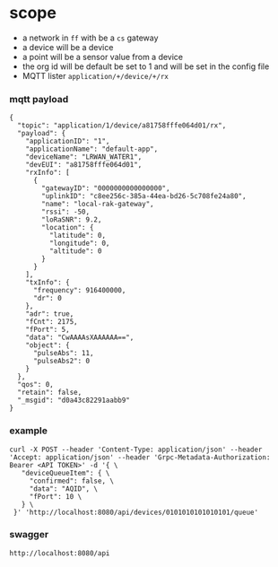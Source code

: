 # scope

- a network in `ff` with be a `cs` gateway
- a device will be a device
- a point will be a sensor value from a device
- the org id will be default be set to 1 and will be set in the config file
- MQTT lister `application/+/device/+/rx`

### mqtt payload

```
{
  "topic": "application/1/device/a81758fffe064d01/rx",
  "payload": {
    "applicationID": "1",
    "applicationName": "default-app",
    "deviceName": "LRWAN_WATER1",
    "devEUI": "a81758fffe064d01",
    "rxInfo": [
      {
        "gatewayID": "0000000000000000",
        "uplinkID": "c8ee256c-385a-44ea-bd26-5c708fe24a80",
        "name": "local-rak-gateway",
        "rssi": -50,
        "loRaSNR": 9.2,
        "location": {
          "latitude": 0,
          "longitude": 0,
          "altitude": 0
        }
      }
    ],
    "txInfo": {
      "frequency": 916400000,
      "dr": 0
    },
    "adr": true,
    "fCnt": 2175,
    "fPort": 5,
    "data": "CwAAAAsXAAAAAA==",
    "object": {
      "pulseAbs": 11,
      "pulseAbs2": 0
    }
  },
  "qos": 0,
  "retain": false,
  "_msgid": "d0a43c82291aabb9"
}
```

### example

```
curl -X POST --header 'Content-Type: application/json' --header 'Accept: application/json' --header 'Grpc-Metadata-Authorization: Bearer <API TOKEN>' -d '{ \ 
   "deviceQueueItem": { \ 
     "confirmed": false, \ 
     "data": "AQID", \ 
     "fPort": 10 \ 
   } \ 
 }' 'http://localhost:8080/api/devices/0101010101010101/queue'
```


### swagger
```
http://localhost:8080/api
```
